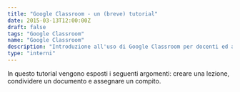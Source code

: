 ```yaml
---
title: "Google Classroom - un (breve) tutorial"
date: 2015-03-13T12:00:00Z
draft: false
tags: "Google Classroom"
name: "Google Classroom"
description: "Introduzione all'uso di Google Classroom per docenti ed alunni."
type: "interni"
---
```


In questo tutorial vengono esposti i seguenti argomenti: creare una lezione, condividere un documento e assegnare un compito.